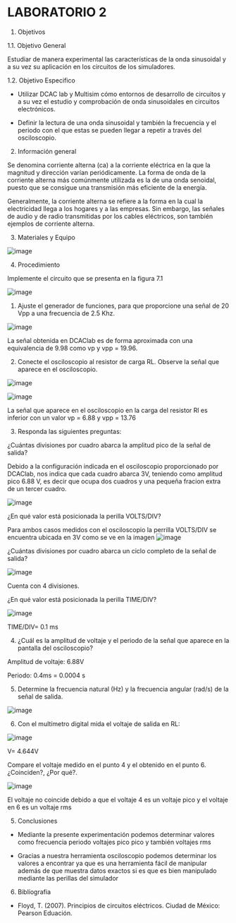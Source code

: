# LABORATORIO 2

1. Objetivos

1.1. Objetivo General

Estudiar de manera experimental las características de la onda sinusoidal y a su vez su aplicación en los circuitos de los simuladores.

1.2. Objetivo Especifico

- Utilizar DCAC lab y Multisim cómo entornos de desarrollo de circuitos y a su vez el estudio y comprobación de onda sinusoidales en circuitos electrónicos.

- Definir la lectura de una onda sinusoidal y también la frecuencia y el periodo con el que estas se pueden llegar a repetir a través del osciloscopio.

2. Información general

Se denomina corriente alterna (ca) a la corriente eléctrica en la que la magnitud y dirección varían periódicamente. La forma de onda de la corriente alterna más comúnmente utilizada es la de una onda senoidal, puesto que se consigue una transmisión más eficiente de la energía.

Generalmente, la corriente alterna se refiere a la forma en la cual la electricidad llega a los hogares y a las empresas. Sin embargo, las señales de audio y de radio transmitidas por los cables eléctricos, son también ejemplos de corriente alterna.

3. Materiales y Equipo

![image](https://user-images.githubusercontent.com/94079321/155056238-235beb54-2a4e-499b-a590-420870a45451.png)

4. Procedimiento

Implemente el circuito que se presenta en la figura 7.1

![image](https://user-images.githubusercontent.com/94079321/155056203-49ef0db3-50e3-41ab-bdc6-b78f3073ac75.png)

1. Ajuste el generador de funciones, para que proporcione una señal de 20 Vpp a una frecuencia de 2.5 Khz.

![image](https://user-images.githubusercontent.com/94079321/155056265-22b2c8f2-3009-4ec3-800a-b7c13b4b7012.png)

La señal obtenida en DCAClab es de forma aproximada con una equivalencia de 9.98 como vp y vpp = 19.96.

2. Conecte el osciloscopio al resistor de carga RL. Observe la señal que aparece en el osciloscopio.

![image](https://user-images.githubusercontent.com/94079321/155056453-39fc88d2-4b45-4d19-a317-1d50c890a93c.png)

![image](https://user-images.githubusercontent.com/94079321/155056480-421fbfb8-b087-45e9-b9ab-d514e365d749.png)

La señal que aparece en el osciloscopio en la carga del resistor Rl es inferior con un valor vp = 6.88 y vpp = 13.76

3. Responda las siguientes preguntas:

¿Cuántas divisiones por cuadro abarca la amplitud pico de la señal de salida?

Debido a la configuración indicada en el osciloscopio proporcionado por DCAClab, nos indica que cada cuadro abarca 3V, teniendo como amplitud pico 6.88 V, es decir que ocupa dos cuadros y una pequeña fracion extra de un tercer cuadro.

![image](https://user-images.githubusercontent.com/94079321/155182082-63a242a1-4852-441f-a25a-a3993f786ace.png)

¿En qué valor está posicionada la perilla VOLTS/DIV?

Para ambos casos medidos con el osciloscopio la perrilla VOLTS/DIV se encuentra ubicada en 3V como se ve en la imagen
![image](https://user-images.githubusercontent.com/94079321/155057682-f56f5dd7-00bc-4a13-bf94-5b4d94cd5912.png)

¿Cuántas divisiones por cuadro abarca un ciclo completo de la señal de salida?

![image](https://user-images.githubusercontent.com/94079321/155146337-66314dc1-619a-410e-ac9d-5542c13ce54a.png)

Cuenta con 4 divisiones. 

¿En qué valor está posicionada la perilla TIME/DIV?

![image](https://user-images.githubusercontent.com/94079321/155146662-9b0c3153-6dca-4137-9478-d35a43bd167e.png)

TIME/DIV= 0.1 ms 

4. ¿Cuál es la amplitud de voltaje y el periodo de la señal que aparece en la pantalla
del osciloscopio?

Amplitud de voltaje:  6.88V

Periodo: 0.4ms = 0.0004 s

5. Determine la frecuencia natural (Hz) y la frecuencia angular (rad/s) de la señal de salida.

![image](https://user-images.githubusercontent.com/94079321/155174587-8538f19b-dfed-4402-af8d-fd8e600bb449.png)

6. Con el multímetro digital mida el voltaje de salida en RL:

![image](https://user-images.githubusercontent.com/94079321/155147726-c3b4168e-ab87-4c09-a904-8f2437bfb3ed.png)

V= 4.644V

Compare el voltaje medido en el punto 4 y el obtenido en el punto 6. ¿Coinciden?, ¿Por qué?.

![image](https://user-images.githubusercontent.com/94079321/155176014-7b6fff38-64aa-44f7-8230-4d5001c3df86.png)

El voltaje no coincide debido a que el voltaje 4 es un voltaje pico y el voltaje en 6 es un voltaje rms

5. Conclusiones

- Mediante la presente experimentación podemos determinar valores como frecuencia periodo voltajes pico pico y también voltajes rms

- Gracias a nuestra herramienta osciloscopio podemos determinar los valores a encontrar ya que es una herramienta fácil de manipular además de que muestra datos exactos si es que es bien manipulado mediante las perillas del simulador

6. Biblíografia

- Floyd, T. (2007). Principios de circuitos eléctricos. Ciudad de México: Pearson Eduación.
